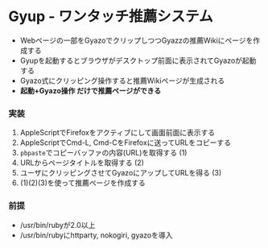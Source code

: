 # Gyup - ワンタッチ推薦システム
* Webページの一部をGyazoでクリップしつつGyazzの推薦Wikiにページを作成する
* Gyupを起動するとブラウザがデスクトップ前面に表示されてGyazoが起動する
* Gyazo式にクリッピング操作すると推薦Wikiページが生成される
* **起動+Gyazo操作 だけで推薦ページができる**

### 実装

1. AppleScriptでFirefoxをアクティブにして画面前面に表示する
2. AppleScriptでCmd-L, Cmd-CをFirefoxに送ってURLをコピーする
3. `pbpaste`でコピーバッファの内容(URL)を取得する (1)
4. URLからページタイトルを取得する (2)
5. ユーザにクリッピングさせてGyazoにアップしてURLを得る (3)
7. (1)(2)(3)を使って推薦ページを作成する

### 前提
* /usr/bin/rubyが2.0以上
* /usr/bin/rubyにhttparty, nokogiri, gyazoを導入

